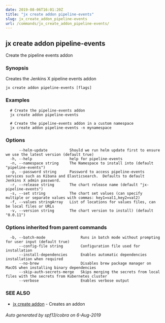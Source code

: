 ```yaml
---
date: 2019-08-06T16:01:20Z
title: "jx create addon pipeline-events"
slug: jx_create_addon_pipeline-events
url: /commands/jx_create_addon_pipeline-events/
---
```

## jx create addon pipeline-events

Create the pipeline events addon

### Synopsis

Creates the Jenkins X pipeline events addon

```
jx create addon pipeline-events [flags]
```

### Examples

```
  # Create the pipeline-events addon
  jx create addon pipeline-events
  
  # Create the pipeline-events addon in a custom namespace
  jx create addon pipeline-events -n mynamespace
```

### Options

```
      --helm-update          Should we run helm update first to ensure we use the latest version (default true)
  -h, --help                 help for pipeline-events
  -n, --namespace string     The Namespace to install into (default "pipeline-events")
  -p, --password string      Password to access pipeline-events services such as Kibana and Elasticsearch.  Defaults to default Jenkins X admin password.
  -r, --release string       The chart release name (default "jx-pipeline-events")
  -s, --set string           The chart set values (can specify multiple or separate values with commas: key1=val1,key2=val2)
  -f, --values stringArray   List of locations for values files, can be local files or URLs
  -v, --version string       The chart version to install) (default "0.0.11")
```

### Options inherited from parent commands

```
  -b, --batch-mode                Runs in batch mode without prompting for user input (default true)
      --config-file string        Configuration file used for installation
      --install-dependencies      Enables automatic dependencies installation when required
      --no-brew                   Disables brew package manager on MacOS when installing binary dependencies
      --skip-auth-secrets-merge   Skips merging the secrets from local files with the secrets from Kubernetes cluster
      --verbose                   Enables verbose output
```

### SEE ALSO

* [jx create addon](/commands/jx_create_addon/)	 - Creates an addon

###### Auto generated by spf13/cobra on 6-Aug-2019

